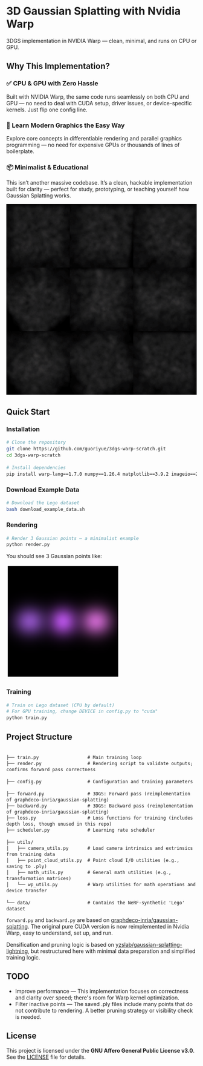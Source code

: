# 3D Gaussian Splatting with Nvidia Warp

3DGS implementation in NVIDIA Warp — clean, minimal, and runs on CPU or GPU.

## Why This Implementation?

### ✅ CPU & GPU with Zero Hassle

Built with NVIDIA Warp, the same code runs seamlessly on both CPU and GPU — no need to deal with CUDA setup, driver issues, or device-specific kernels. Just flip one config line.

### 🧠 Learn Modern Graphics the Easy Way

Explore core concepts in differentiable rendering and parallel graphics programming — no need for expensive GPUs or thousands of lines of boilerplate.

### 📦 Minimalist & Educational

This isn’t another massive codebase. It’s a clean, hackable implementation built for clarity — perfect for study, prototyping, or teaching yourself how Gaussian Splatting works.


![The training video](examples/example_train_lego.gif)

## Quick Start

### Installation

```bash
# Clone the repository
git clone https://github.com/guoriyue/3dgs-warp-scratch.git
cd 3dgs-warp-scratch

# Install dependencies
pip install warp-lang==1.7.0 numpy==1.26.4 matplotlib==3.9.2 imageio==2.34.1 tqdm==4.66.5 plyfile torch==2.6.0
```

### Download Example Data

```bash
# Download the Lego dataset
bash download_example_data.sh
```


### Rendering

```bash
# Render 3 Gaussian points – a minimalist example
python render.py
```
You should see 3 Gaussian points like:

<img src="examples/example_render.png" alt="this" width="300"/>

### Training

```bash
# Train on Lego dataset (CPU by default)
# For GPU training, change DEVICE in config.py to "cuda"
python train.py
```


## Project Structure

```

├── train.py                  # Main training loop
├── render.py                 # Rendering script to validate outputs; confirms forward pass correctness

├── config.py                 # Configuration and training parameters

├── forward.py                # 3DGS: Forward pass (reimplementation of graphdeco-inria/gaussian-splatting)
├── backward.py               # 3DGS: Backward pass (reimplementation of graphdeco-inria/gaussian-splatting)
├── loss.py                   # Loss functions for training (includes depth loss, though unused in this repo)
├── scheduler.py              # Learning rate scheduler

├── utils/
│   ├── camera_utils.py       # Load camera intrinsics and extrinsics from training data
│   ├── point_cloud_utils.py  # Point cloud I/O utilities (e.g., saving to .ply)
│   ├── math_utils.py         # General math utilities (e.g., transformation matrices)
│   └── wp_utils.py           # Warp utilities for math operations and device transfer

└── data/                     # Contains the NeRF-synthetic 'Lego' dataset

```

`forward.py` and `backward.py` are based on [graphdeco-inria/gaussian-splatting](https://github.com/graphdeco-inria/gaussian-splatting). The original pure CUDA version is now reimplemented in Nvidia Warp, easy to understand, set up, and run.

Densification and pruning logic is based on [yzslab/gaussian-splatting-lightning](https://github.com/yzslab/gaussian-splatting-lightning), but restructured here with minimal data preparation and simplified training logic.

## TODO

- Improve performance — This implementation focuses on correctness and clarity over speed; there's room for Warp kernel optimization.
- Filter inactive points — The saved .ply files include many points that do not contribute to rendering. A better pruning strategy or visibility check is needed.


## License

This project is licensed under the **GNU Affero General Public License v3.0**.  
See the [LICENSE](./LICENSE) file for details.